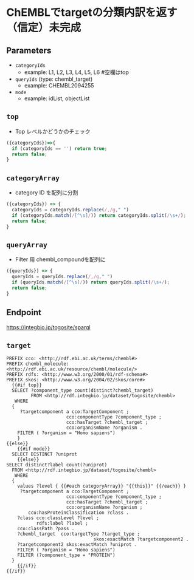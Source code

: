 # ChEMBLでtargetの分類内訳を返す（信定）未完成

## Parameters

* `categoryIds`
  * example: L1, L2, L3, L4, L5, L6 #空欄はtop
* `queryIds` (type: chembl_target)
  * example: CHEMBL2094255
* `mode`
  * example: idList, objectList

## `top`
- Top レベルかどうかのチェック
```javascript
({categoryIds})=>{
  if (categoryIds == '') return true;
  return false;
}
```

## `categoryArray`
- category ID を配列に分割
```javascript
({categoryIds}) => {
  categoryIds = categoryIds.replace(/,/g," ")
  if (categoryIds.match(/[^\s]/)) return categoryIds.split(/\s+/);
  return false;
}
```

## `queryArray`
- Filter 用 chembl_compoundを配列に
```javascript
({queryIds}) => {
  queryIds = queryIds.replace(/,/g," ")
  if (queryIds.match(/[^\s]/)) return queryIds.split(/\s+/);
  return false;
}
```

## Endpoint
https://integbio.jp/togosite/sparql

## `target`

```sparql
PREFIX cco: <http://rdf.ebi.ac.uk/terms/chembl#>
PREFIX chembl_molecule: <http://rdf.ebi.ac.uk/resource/chembl/molecule/>
PREFIX rdfs: <http://www.w3.org/2000/01/rdf-schema#>
PREFIX skos: <http://www.w3.org/2004/02/skos/core#>
  {{#if top}}         
  SELECT ?component_type count(distinct?chembl_target)
         FROM <http://rdf.integbio.jp/dataset/togosite/chembl> 
   WHERE
  {
     ?targetcomponent a cco:TargetComponent ;
                      cco:componentType ?component_type ;
                      cco:hasTarget ?chembl_target ;
                      cco:organismName ?organism .
    FILTER ( ?organism = "Homo sapiens")
    }
{{else}}
	{{#if mode}}
  SELECT DISTINCT ?uniprot
    {{else}}
SELECT distinct?label count(?uniprot) 
  FROM <http://rdf.integbio.jp/dataset/togosite/chembl> 
   WHERE
  {
    values ?level { {{#each categoryArray}} "{{this}}" {{/each}} }
     ?targetcomponent a cco:TargetComponent ;
                      cco:componentType ?component_type ;
                      cco:hasTarget ?chembl_target ;
                      cco:organismName ?organism ;
        cco:hasProteinClassification ?class .    
    ?class cco:classLevel ?level ;
           rdfs:label ?label ;
    cco:classPath ?pass .
    ?chembl_target  cco:targetType ?target_type ;
                                skos:exactMatch ?targetcomponent2 .
    ?targetcomponent2 skos:exactMatch ?uniprot .
    FILTER ( ?organism = "Homo sapiens")
    FILTER (?component_type = "PROTEIN")
  }
	{{/if}}
{{/if}}
```
